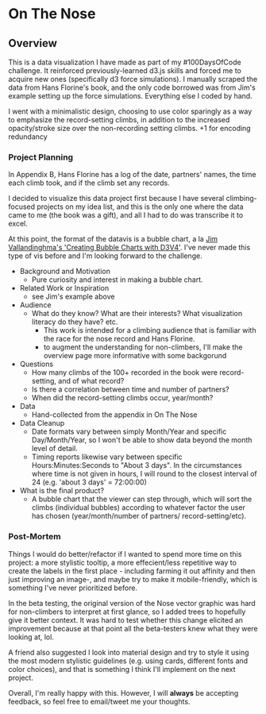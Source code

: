 # On The Nose

## Overview

This is a data visualization I have made as part of my #100DaysOfCode challenge. It reinforced previously-learned d3.js skills and forced me to acquire new ones (specifically d3 force simulations). I manually scraped the data from Hans Florine's book, and the only code borrowed was from Jim's example setting up the force simulations. Everything else I coded by hand. 

I went with a minimalistic design, choosing to use color sparingly as a way to emphasize the record-setting climbs, in addition to the increased opacity/stroke size over the non-recording setting climbs. +1 for encoding redundancy

### Project Planning 
In Appendix B, Hans Florine has a log of the date, partners' names, the time each climb took, and if the climb set any records. 

I decided to visualize this data project first because I have several climbing-focused projects on my idea list, and this is the only one where the data came to me (the book was a gift), and all I had to do was transcribe it to excel. 

At this point, the format of the datavis is a bubble chart, a la [Jim Vallandinghma's 'Creating Bubble Charts with D3V4'](https://vallandingham.me/bubble_charts_with_d3v4.html). I've never made this type of vis before and I'm looking forward to the challenge. 

- Background and Motivation
	- Pure curiosity and interest in making a bubble chart. 
- Related Work or Inspiration
	- see Jim's example above
- Audience
	- What do they know? What are their interests? What visualization literacy do they have? etc.
		- This work is intended for a climbing audience that is familiar with the race for the nose record and Hans Florine. 
		- to augment the understanding for non-climbers, I'll make the overview page more informative with some backgorund
- Questions
	- How many climbs of the 100+ recorded in the book were record-setting, and of what record? 
	- Is there a correlation between time and number of partners? 
  	- When did the record-setting climbs occur, year/month? 
- Data
	- Hand-collected from the appendix in On The Nose
- Data Cleanup 
	- Date formats vary between simply Month/Year and specific Day/Month/Year, so I won't be able to show data beyond the month level of detail. 
  	- Timing reports likewise vary between specific Hours:Minutes:Seconds to "About 3 days". In the circumstances where time is not given in hours, I will round to the closest interval of 24 (e.g. 'about 3 days' = 72:00:00)
- What is the final product? 
	- A bubble chart that the viewer can step through, which will sort the climbs (individual bubbles) according to whatever factor the user has chosen (year/month/number of partners/ record-setting/etc). 


### Post-Mortem

Things I would do better/refactor if I wanted to spend more time on this project: a more stylistic tooltip, a more effecient/less repetitive way to create the labels in the first place - including farming it out affinity and then just improving an image-, and maybe try to make it mobile-friendly, which is something I've never prioritized before. 

In the beta testing, the original version of the Nose vector graphic was hard for non-climbers to interpret at first glance, so I added trees to hopefully give it better context. It was hard to test whether this change elicited an improvement because at that point all the beta-testers knew what they were looking at, lol. 

A friend also suggested I look into material design and try to style it using the most modern stylistic guidelines (e.g. using cards, different fonts and color choices), and that is something I think I'll implement on the next project. 

Overall, I'm really happy with this. However, I will **always** be accepting feedback, so feel free to email/tweet me your thoughts. 



